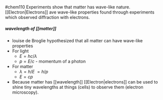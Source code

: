 #chem110 
Experiments show that matter has wave-like nature. [[Electron|Electrons]] ave wave-like properties found through experiments which observed diffraction with electrons. 
##### wavelength of [[matter]]

- louise de Broglie hypothesized that all matter can have wave-like properties
- For light
	- $E=hc/\lambda$
	- $p=E/c$ - momentum of a photon
- For matter
	- $\lambda=h/E$
		$=h/p$
	- $E=cp$
- Because matter has [[wavelength]] [[Electron|electrons]] can be used to shine tiny wavelengths at things (cells) to observe them (electron microscopy). 